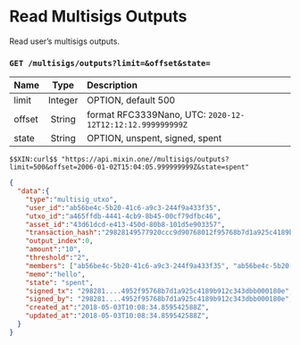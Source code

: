 # Read Multisigs Outputs

Read user’s multisigs outputs. 

### `GET /multisigs/outputs?limit=&offset&state=` 

| Name | Type | Description |
| :----- | :----: | :---- |
| limit | Integer | OPTION, default 500 |
| offset | String | format RFC3339Nano, UTC: `2020-12-12T12:12:12.999999999Z` |
| state | String | OPTION, unspent, signed, spent |

```
$$XIN:curl$$ "https://api.mixin.one//multisigs/outputs?limit=500&offset=2006-01-02T15:04:05.999999999Z&state=spent"
```

```json
{  
  "data":{  
    "type":"multisig_utxo",
    "user_id":"ab56be4c-5b20-41c6-a9c3-244f9a433f35",
    "utxo_id":"a465ffdb-4441-4cb9-8b45-00cf79dfbc46",
    "asset_id":"43d61dcd-e413-450d-80b8-101d5e903357",
    "transaction_hash":"29828149577920ccc9d90768012f95768b7d1a925c4189b912c343dbb000180e",
    "output_index":0,
    "amount":"10",
    "threshold":"2",
    "members": ["ab56be4c-5b20-41c6-a9c3-244f9a433f35", "ab56be4c-5b20-41c6-a9c3-244f9a433f35", "ab56be4c-5b20-41c6-a9c3-244f9a433f35"],
    "memo":"hello",
    "state": "spent",
    "signed_tx": "298281....4952f95768b7d1a925c4189b912c343dbb000180e",
    "signed_by": "298281....4952f95768b7d1a925c4189b912c343dbb000180e",
    "created_at":"2018-05-03T10:08:34.859542588Z",
    "updated_at":"2018-05-03T10:08:34.859542588Z",
  }
}
```